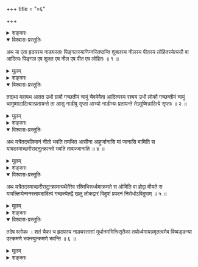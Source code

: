 +++
title = "०६"

+++

<details><summary>शङ्करः</summary>

यस्तु हृदयपुण्डरीकगतं यथोक्तगुणविशिष्टं ब्रह्म ब्रह्मचर्यादिसाधनसम्पन्नः
त्यक्तबाह्यविषयानृततृष्णः सन् उपास्ते, तस्येयं मूर्धन्यया नाड्या
गतिर्वक्तव्येति नाडीखण्ड आरभ्यते —
</details>

<details open><summary>विश्वास-प्रस्तुतिः</summary>

अथ या एता हृदयस्य नाड्यस्ताः पिङ्गलस्याणिम्नस्तिष्ठन्ति शुक्लस्य नीलस्य
पीतस्य लोहितस्येत्यसौ वा आदित्यः पिङ्गल एष शुक्ल एष नील एष पीत एष
लोहितः ॥ १ ॥
</details>

<details><summary>मूलम्</summary>

अथ या एता हृदयस्य नाड्यस्ताः पिङ्गलस्याणिम्नस्तिष्ठन्ति शुक्लस्य नीलस्य
पीतस्य लोहितस्येत्यसौ वा आदित्यः पिङ्गल एष शुक्ल एष नील एष पीत एष
लोहितः ॥ १ ॥
</details>

<details><summary>शङ्करः</summary>

अथ या एताः वक्ष्यमाणाः हृदयस्य पुण्डरीकाकारस्य ब्रह्मोपासनस्थानस्य
सम्बन्धिन्यः नाड्यः हृदयमांसपिण्डात्सर्वतो विनिःसृताः
आदित्यमण्डलादिव रश्मयः, ताश्चैताः पिङ्गलस्य
वर्णविशेषविशिष्टस्य अणिम्नः सूक्ष्मरसस्य
रसेन पूर्णाः तदाकारा एव तिष्टन्ति वर्तन्त इत्यर्थः । तथा शुक्लस्य
नीलस्य पीतस्य लोहितस्य च रसस्य पूर्णा इति सर्वत्र अध्याहार्यम् ।
सौरेण तेजसा पित्ताख्येन पाकाभिनिर्वृत्तेन कफेन अल्पेन सम्पर्कात्
पिङ्गलं भवति सौरं तेजः पित्ताख्यम् । तदेव च वातभूयस्त्वात् नीलं
भवति । तदेव च कफभूयस्त्वात् शुक्लम् । कफेन समतायां पीतम् ।
शोणितबाहुल्येन लोहितम् । वैद्यकाद्वा वर्णविशेषा
अन्वेष्टव्याः कथं भवन्तीति । श्रुतिस्त्वाह — आदित्यसम्बन्धादेव
तत्तेजसो नाडीष्वनुगतस्यैते वर्णविशेषा इति । कथम् ? असौ
वा आदित्यः पिङ्गलो वर्णतः, एष आदित्यः शुक्लोऽप्येष नील एष पीत एष
लोहित आदित्य एव ॥
</details>

<details open><summary>विश्वास-प्रस्तुतिः</summary>

तद्यथा महापथ आतत उभौ ग्रामौ गच्छतीमं चामुं चैवमेवैता आदित्यस्य रश्मय उभौ
लोकौ गच्छन्तीमं चामुं चामुष्मादादित्यात्प्रतायन्ते ता आसु नाडीषु सृप्ता
आभ्यो नाडीभ्यः प्रतायन्ते तेऽमुष्मिन्नादित्ये सृप्ताः ॥ २ ॥
</details>

<details><summary>मूलम्</summary>

तद्यथा महापथ आतत उभौ ग्रामौ गच्छतीमं चामुं चैवमेवैता आदित्यस्य रश्मय उभौ
लोकौ गच्छन्तीमं चामुं चामुष्मादादित्यात्प्रतायन्ते ता आसु नाडीषु सृप्ता
आभ्यो नाडीभ्यः प्रतायन्ते तेऽमुष्मिन्नादित्ये सृप्ताः ॥ २ ॥
</details>

<details><summary>शङ्करः</summary>

तस्याध्यात्मं नाडीभिः कथं सम्बन्ध इति, अत्र दृष्टान्तमाह — तत् तत्र यथा
लोके महान् विस्तीर्णः पन्था महापथः आततः व्याप्तः उभौ ग्रामौ गच्छति इमं
च सन्निहितम् अमुं च विप्रकृष्टं दूरस्थम् , एवं यथा दृष्टान्तः महापथः उभौ
ग्रामौ प्रविष्टः, एवमेवैताः आदित्यस्य रश्मयः उभौ लोकौ अमुं च
आदित्यमण्डलम् इमं च पुरुषं गच्छन्ति उभयत्र
प्रविष्टाः । यथा महापथः । कथम् ?
अमुष्मादादित्यमण्डलात्
प्रतायन्ते सन्तता भवन्ति । ता अध्यात्ममासु
पिङ्गलादिवर्णासु यथोक्तासु नाडीषु सृप्ताः गताः
प्रविष्टा इत्यर्थः । आभ्यो नाडीभ्यः प्रतायन्ते प्रवृत्ताः
सन्तानभूताः सत्यः ते अमुष्मिन् । रश्मीनामुभयलिङ्गत्वात् ते
इत्युच्यन्ते ॥

तद्यत्रैतत्सुप्तः समस्तः सम्प्रसन्नः स्वप्नं न विजानात्यासु तदा नाडीषु
सृप्तो भवति तं न कश्चन पाप्मा स्पृशति तेजसा हि तदा सम्पन्नो भवति ॥ ३
॥

तत् तत्र एवं सति यत्र यस्मिन्काले एतत् स्वपनम् अयं जीवः सुप्तो भवति ।
स्वापस्य द्विप्रकारत्वाद्विशेषणं समस्त इति ।
उपसंहृतसर्वकरणवृत्तिरित्येतत् ।
अतः बाह्यविषयसम्पर्कजनितकालुष्याभावात् सम्यक् प्रसन्नः सम्प्रसन्नो
भवति । अत एव स्वप्नं विषयाकाराभासं मानसं स्वप्नप्रत्ययं न
विजानाति नानुभवतीत्यर्थः । यदैवं सुप्तो भवति, आसु
सौरतेजःपूर्णासु यथोक्तासु नाडीषु तदा
सृप्तः प्रविष्टः, नाडीभिर्द्वारभूताभिः हृदयाकाशं गतो
भवतीत्यर्थः । न हि अन्यत्र सत्सम्पत्तेः
स्वप्नादर्शनमस्तीति सामर्थ्यात्
नाडीष्विति सप्तमी तृतीयया परिणम्यते । तं सता सम्पन्नं न
कश्चन न कश्चिदपि धर्माधर्मरूपः पाप्मा स्पृशतीति,
स्वरूपावस्थितत्वात् तदा आत्मनः ।
देहेन्द्रियविशिष्टं हि सुखदुःखकार्यप्रदानेन पाप्मा स्पृशतीति, न
तु सत्सम्पन्नं स्वरूपावस्थं कश्चिदपि पाप्मा स्प्रष्टुमुत्सहते,
अविषयत्वात् । अन्यो हि अन्यस्य विषयो भवति, न त्वन्यत्वं
केनचित्कुतश्चिदपि सत्सम्पन्नस्य । स्वरूपप्रच्यवनं तु आत्मनो
जाग्रत्स्वप्नावस्थां प्रति गमनं बाह्यविषयप्रतिबोधः
अविद्याकामकर्मबीजस्य ब्रह्मविद्याहुताशादाहनिमित्तमित्यवोचाम षष्ठे एव ;
तदिहापि प्रत्येतव्यम् । यदैवं सुप्तः सौरेण तेजसा हि नाड्यन्तर्गतेन
सर्वतः सम्पन्नः व्याप्तः भवति । अतः विशेषेण
चक्षुरादिनाडीद्वारैर्बाह्यविषयभोगाय
अप्रसृतानि करणानि अस्य तदा भवन्ति । तस्मादयं करणानां निरोधात्
स्वात्मन्येवावस्थितः स्वप्नं न विजानातीति युक्तम्
॥
</details>

<details open><summary>विश्वास-प्रस्तुतिः</summary>

अथ यत्रैतदबलिमानं नीतो भवति तमभित आसीना आहुर्जानासि मां जानासि मामिति स
यावदस्माच्छरीरादनुत्क्रान्तो भवति तावज्जानाति ॥ ४ ॥
</details>

<details><summary>मूलम्</summary>

अथ यत्रैतदबलिमानं नीतो भवति तमभित आसीना आहुर्जानासि मां जानासि मामिति स
यावदस्माच्छरीरादनुत्क्रान्तो भवति तावज्जानाति ॥ ४ ॥
</details>

<details><summary>शङ्करः</summary>

तत्र एवं सति, अथ यत्र यस्मिन्काले अबलिमानम् अबलभावं देहस्य
रोगादिनिमित्तं जरादिनिमित्तं वा कृशीभावम्
एतत् नयनं नीतः प्रापितः देवदत्तो भवति मुमूर्षुर्यदा भवतीत्यर्थः ।
तमभितः सर्वतो वेष्टयित्वा आसीना ज्ञातयः आहुः — जानासि मां तव पुत्रं
जानासि मां पितरं च इत्यादि । स मुमूर्षुः
यावदस्माच्छरीरादनुत्क्रान्तः
अनिर्गतः भवति तावत्पुत्रादीञ्जानाति ॥
</details>

<details open><summary>विश्वास-प्रस्तुतिः</summary>

अथ यत्रैतदस्माच्छरीरादुत्क्रामत्यथैतैरेव रश्मिभिरूर्ध्वमाक्रमते स ओमिति
वा होद्वा मीयते स यावत्क्षिप्येन्मनस्तावदादित्यं गच्छत्येतद्वै खलु
लोकद्वारं विदुषां प्रपदनं निरोधोऽविदुषाम् ॥ ५ ॥
</details>

<details><summary>मूलम्</summary>

अथ यत्रैतदस्माच्छरीरादुत्क्रामत्यथैतैरेव रश्मिभिरूर्ध्वमाक्रमते स ओमिति
वा होद्वा मीयते स यावत्क्षिप्येन्मनस्तावदादित्यं गच्छत्येतद्वै खलु
लोकद्वारं विदुषां प्रपदनं निरोधोऽविदुषाम् ॥ ५ ॥
</details>

<details><summary>शङ्करः</summary>

अथ यत्र यदा, एतत्क्रियाविशेषणमिति, अस्माच्छरीरादुत्क्रामति, अथ तदा
एतैरेव यथोक्ताभिः रश्मिभिः ऊर्ध्वमाक्रमते यथाकर्मजितं लोकं
पॆति अविद्वान् । इतरस्तु विद्वान् यथोक्तसाधनसम्पन्नः स ओमिति
ओङ्कारेण आत्मानं ध्यायन् यथापूर्वं वा ह एव, उद्वा
ऊर्ध्वं वा विद्वांश्चेत् इतरस्तिर्यङ्वेत्यभिप्रायः । मीयते
प्रमीयते गच्छतीत्यर्थः । स विद्वान् उत्क्रमिष्यन्यावत्क्षिप्येन्मनः
यावता कालेन मनसः क्षेपः स्यात् , तावता कालेन आदित्यं गच्छति
प्राप्नोति क्षिप्रं गच्छतीत्यर्थः, न तु तावतैव कालेनेति
विवक्षितम् । किमर्थमादित्यं गच्छतीति, उच्यते —
एतद्वै खलु प्रसिद्धं ब्रह्मलोकस्य द्वारं य आदित्यः ; तेन
द्वारभूतेन ब्रह्मलोकं गच्छति विद्वान् । अतः विदुषां प्रपदनम्
, प्रपद्यते ब्रह्मलोकमनेन द्वारेणेति प्रपदनम् । निरोधनं निरोधः
अस्मादादित्यादविदुषां भवतीति निरोधः, सौरेण तेजसा
देहे एव निरुद्धाः सन्तः मूर्धन्यया नाड्या नोत्क्रमन्त
एवेत्यर्थः, ‘विष्वङ्ङन्या’ (छा. उ. ८ । ६ । ६) इति
श्लोकात् ॥
</details>

<details open><summary>विश्वास-प्रस्तुतिः</summary>

तदेष श्लोकः । शतं चैका च हृदयस्य नाड्यस्तासां मूर्धानमभिनिःसृतैका
तयोर्ध्वमायन्नमृतत्वमेव विष्वङ्ङन्या उत्क्रमणे
भवन्त्युत्क्रमणे भवन्ति ॥ ६ ॥
</details>

<details><summary>मूलम्</summary>

तदेष श्लोकः । शतं चैका च हृदयस्य नाड्यस्तासां मूर्धानमभिनिःसृतैका
तयोर्ध्वमायन्नमृतत्वमेव विष्वङ्ङन्या उत्क्रमणे
भवन्त्युत्क्रमणे भवन्ति ॥ ६ ॥
</details>

<details><summary>शङ्करः</summary>

तत् तस्मिन् यथोक्तेऽर्थे एष श्लोको मन्त्रो भवति — शतं च एका एकोत्तरशतं
नाड्यः हृदयस्य मांसपिण्डभूतस्य सम्बन्धिन्यः प्रधानतो भवन्ति,
आनन्त्याद्देहनाडीनाम् । तासामेका मूर्धानमभिनिःसृता
विनिर्गता । तयोर्ध्वमायन् गच्छन् अमृतत्वम् अमृतभावमेति ।
विष्वक् नानागतयः तिर्यग्विसर्पिण्य ऊर्ध्वगाश्च अन्या नाड्यः
भवन्ति संसारगमनद्वारभूताः ; न त्वमृतत्वाय ; किं तर्हि,
उत्क्रमणे एव उत्क्रान्त्यर्थमेव भवन्तीत्यर्थः ।
द्विरभ्यासः प्रकरणसमाप्त्यर्थः ॥

इति षष्ठखण्डभाष्यम् ॥
</details>